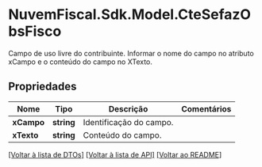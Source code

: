# NuvemFiscal.Sdk.Model.CteSefazObsFisco
Campo de uso livre do contribuinte.  Informar o nome do campo no atributo xCampo e o conteúdo do campo no XTexto.

## Propriedades

Nome | Tipo | Descrição | Comentários
------------ | ------------- | ------------- | -------------
**xCampo** | **string** | Identificação do campo. | 
**xTexto** | **string** | Conteúdo do campo. | 

[[Voltar à lista de DTOs]](../README.md#documentation-for-models) [[Voltar à lista de API]](../README.md#documentation-for-api-endpoints) [[Voltar ao README]](../README.md)

